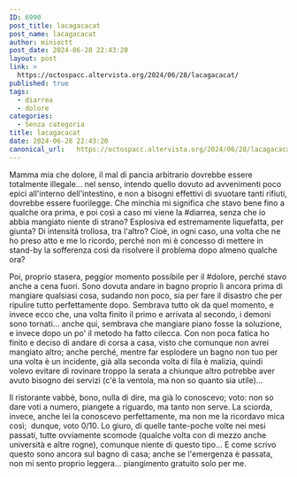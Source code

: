```yaml
---
ID: 6990
post_title: lacagacacat
post_name: lacagacacat
author: minioctt
post_date: 2024-06-28 22:43:20
layout: post
link: >
  https://octospacc.altervista.org/2024/06/28/lacagacacat/
published: true
tags:
  - diarrea
  - dolore
categories:
  - Senza categoria
title: lacagacacat
date: 2024-06-28 22:43:20
canonical_url:   https://octospacc.altervista.org/2024/06/28/lacagacacat/
---
```

<!-- wp:paragraph -->
<p>Mamma mia che dolore, il mal di pancia arbitrario dovrebbe essere totalmente illegale... nel senso, intendo quello dovuto ad avvenimenti poco epici all'interno dell'intestino, e non a bisogni effettivi di svuotare tanti rifiuti, dovrebbe essere fuorilegge. Che minchia mi significa che stavo bene fino a qualche ora prima, e poi così a caso mi viene la #diarrea, senza che io abbia mangiato niente di strano? Esplosiva ed estremamente liquefatta, per giunta? Di intensità trollosa, tra l'altro? Cioè, in ogni caso, una volta che ne ho preso atto e me lo ricordo, perché non mi è concesso di mettere in stand-by la sofferenza così da risolvere il problema dopo almeno qualche ora?</p>
<!-- /wp:paragraph -->

<!-- wp:paragraph -->
<p>Poi, proprio stasera, peggior momento possibile per il #dolore, perché stavo anche a cena fuori. Sono dovuta andare in bagno proprio lì ancora prima di mangiare qualsiasi cosa, sudando non poco, sia per fare il disastro che per ripulire tutto perfettamente dopo. Sembrava tutto ok da quel momento, e invece ecco che, una volta finito il primo e arrivata al secondo, i demoni sono tornati... anche qui, sembrava che mangiare piano fosse la soluzione, e invece dopo un po' il metodo ha fatto cilecca. Con non poca fatica ho finito e deciso di andare di corsa a casa, visto che comunque non avrei mangiato altro; anche perché, mentre far esplodere un bagno non tuo per una volta è un incidente, già alla seconda volta di fila è malizia, quindi volevo evitare di rovinare troppo la serata a chiunque altro potrebbe aver avuto bisogno dei servizi (c'è la ventola, ma non so quanto sia utile)...</p>
<!-- /wp:paragraph -->

<!-- wp:paragraph -->
<p>Il ristorante vabbè, bono, nulla di dire, ma già lo conoscevo; voto: non so dare voti a numero, piangete a riguardo, ma tanto non serve. La sciorda, invece, anche lei la conoscevo perfettamente, ma non me la ricordavo mica così;&nbsp; dunque, voto 0/10. Lo giuro, di quelle tante-poche volte nei mesi passati, tutte ovviamente scomode (qualche volta con di mezzo anche università e altre rogne), comunque niente di questo tipo... E come scrivo questo sono ancora sul bagno di casa; anche se l'emergenza è passata, non mi sento proprio leggera... piangimento gratuito solo per me.</p>
<!-- /wp:paragraph -->